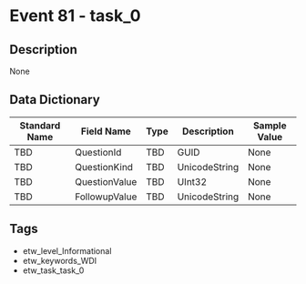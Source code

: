 # Event 81 - task_0

## Description
None

## Data Dictionary
|Standard Name|Field Name|Type|Description|Sample Value|
|---|---|---|---|---|
|TBD|QuestionId|TBD|GUID|None|None|
|TBD|QuestionKind|TBD|UnicodeString|None|None|
|TBD|QuestionValue|TBD|UInt32|None|None|
|TBD|FollowupValue|TBD|UnicodeString|None|None|

## Tags
* etw_level_Informational
* etw_keywords_WDI
* etw_task_task_0